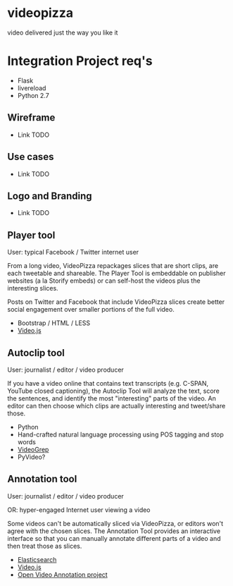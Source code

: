 # videopizza

video delivered just the way you like it

# Integration Project req's

- Flask
- livereload
- Python 2.7

## Wireframe

- Link TODO

## Use cases

- Link TODO

## Logo and Branding

- Link TODO

## Player tool

User: typical Facebook / Twitter internet user

From a long video, VideoPizza repackages slices that are short clips, are each
tweetable and shareable. The Player Tool is embeddable on publisher websites (a
la Storify embeds) or can self-host the videos plus the interesting slices.

Posts on Twitter and Facebook that include VideoPizza slices create better
social engagement over smaller portions of the full video.

- Bootstrap / HTML / LESS
- [Video.js](http://www.videojs.com/)

## Autoclip tool

User: journalist / editor / video producer

If you have a video online that contains text transcripts (e.g. C-SPAN, YouTube
closed captioning), the Autoclip Tool will analyze the text, score the
sentences, and identify the most "interesting" parts of the video. An editor
can then choose which clips are actually interesting and tweet/share those.

- Python
- Hand-crafted natural language processing using POS tagging and stop words
- [VideoGrep](https://github.com/antiboredom/videogrep)
- PyVideo?

## Annotation tool

User: journalist / editor / video producer

OR: hyper-engaged Internet user viewing a video

Some videos can't be automatically sliced via VideoPizza, or editors won't
agree with the chosen slices. The Annotation Tool provides an interactive
interface so that you can manually annotate different parts of a video and
then treat those as slices.

- [Elasticsearch](http://www.elasticsearch.com/)
- [Video.js](http://www.videojs.com/)
- [Open Video Annotation project](http://www.openvideoannotation.org/)
